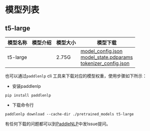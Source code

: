 #  模型列表

## t5-large

| 模型名称 | 模型介绍 | 模型大小  | 模型下载 |
| --- | --- | --- | --- |
|t5-large|  | 2.75G | [model_config.json](https://bj.bcebos.com/paddlenlp/models/community/t5-large/model_config.json)<br>[model_state.pdparams](https://bj.bcebos.com/paddlenlp/models/community/t5-large/model_state.pdparams)<br>[tokenizer_config.json](https://bj.bcebos.com/paddlenlp/models/community/t5-large/tokenizer_config.json) |

也可以通过`paddlenlp` cli 工具来下载对应的模型权重，使用步骤如下所示：

* 安装paddlenlp

```shell
pip install paddlenlp
```

* 下载命令行

```shell
paddlenlp download --cache-dir ./pretrained_models t5-large
```

有任何下载的问题都可以到[PaddleNLP](https://github.com/PaddlePaddle/PaddleNLP)中发Issue提问。